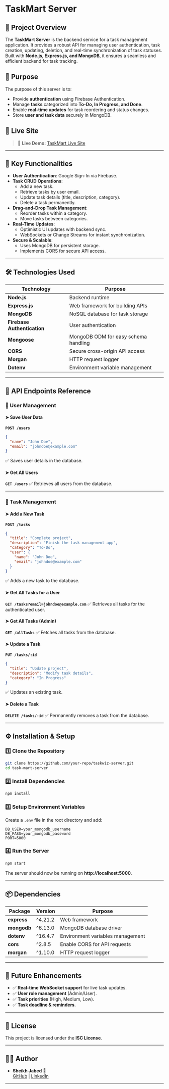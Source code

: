 # TaskMart Server

## 📌 Project Overview
The **TaskMart Server** is the backend service for a task management application. It provides a robust API for managing user authentication, task creation, updating, deletion, and real-time synchronization of task statuses. Built with **Node.js, Express.js, and MongoDB**, it ensures a seamless and efficient backend for task tracking.

## 🎯 Purpose
The purpose of this server is to:
- Provide **authentication** using Firebase Authentication.
- Manage **tasks** categorized into **To-Do, In Progress, and Done**.
- Enable **real-time updates** for task reordering and status changes.
- Store **user and task data** securely in MongoDB.

## 🚀 Live Site
> 🔗 **Live Demo:** [TaskMart Live Site](https://task--mangement-app.web.app/)

---

## 🔑 Key Functionalities
- **User Authentication**: Google Sign-In via Firebase.
- **Task CRUD Operations**:
  - Add a new task.
  - Retrieve tasks by user email.
  - Update task details (title, description, category).
  - Delete a task permanently.
- **Drag-and-Drop Task Management**:
  - Reorder tasks within a category.
  - Move tasks between categories.
- **Real-Time Updates**:
  - Optimistic UI updates with backend sync.
  - WebSockets or Change Streams for instant synchronization.
- **Secure & Scalable**:
  - Uses MongoDB for persistent storage.
  - Implements CORS for secure API access.

---

## 🛠️ Technologies Used
| Technology   | Purpose |
|-------------|---------|
| **Node.js** | Backend runtime |
| **Express.js** | Web framework for building APIs |
| **MongoDB** | NoSQL database for task storage |
| **Firebase Authentication** | User authentication |
| **Mongoose** | MongoDB ODM for easy schema handling |
| **CORS** | Secure cross-origin API access |
| **Morgan** | HTTP request logger |
| **Dotenv** | Environment variable management |

---

## 📌 API Endpoints Reference

### 🔹 User Management
#### ➤ Save User Data
**`POST /users`**
```json
{
  "name": "John Doe",
  "email": "johndoe@example.com"
}
```
✅ Saves user details in the database.

#### ➤ Get All Users
**`GET /users`**
✅ Retrieves all users from the database.

---

### 🔹 Task Management
#### ➤ Add a New Task
**`POST /tasks`**
```json
{
  "title": "Complete project",
  "description": "Finish the task management app",
  "category": "To-Do",
  "user": {
    "name": "John Doe",
    "email": "johndoe@example.com"
  }
}
```
✅ Adds a new task to the database.

#### ➤ Get All Tasks for a User
**`GET /tasks?email=johndoe@example.com`**
✅ Retrieves all tasks for the authenticated user.

#### ➤ Get All Tasks (Admin)
**`GET /allTasks`**
✅ Fetches all tasks from the database.

#### ➤ Update a Task
**`PUT /tasks/:id`**
```json
{
  "title": "Update project",
  "description": "Modify task details",
  "category": "In Progress"
}
```
✅ Updates an existing task.

#### ➤ Delete a Task
**`DELETE /tasks/:id`**
✅ Permanently removes a task from the database.

---

## ⚙️ Installation & Setup

### 1️⃣ Clone the Repository
```sh
git clone https://github.com/your-repo/taskwiz-server.git
cd task-mart-server
```

### 2️⃣ Install Dependencies
```sh
npm install
```

### 3️⃣ Setup Environment Variables
Create a `.env` file in the root directory and add:
```
DB_USER=your_mongodb_username
DB_PASS=your_mongodb_password
PORT=5000
```

### 4️⃣ Run the Server
```sh
npm start
```
The server should now be running on **http://localhost:5000**.

---

## 📦 Dependencies
| Package | Version | Purpose |
|---------|---------|---------|
| **express** | ^4.21.2 | Web framework |
| **mongodb** | ^6.13.0 | MongoDB database driver |
| **dotenv** | ^16.4.7 | Environment variables management |
| **cors** | ^2.8.5 | Enable CORS for API requests |
| **morgan** | ^1.10.0 | HTTP request logger |

---

## 🔮 Future Enhancements
- ✅ **Real-time WebSocket support** for live task updates.
- ✅ **User role management** (Admin/User).
- ✅ **Task priorities** (High, Medium, Low).
- ✅ **Task deadline & reminders**.

---

## 📝 License
This project is licensed under the **ISC License**.

---

## 👨‍💻 Author
- **Sheikh Jabed** 🚀  
  [GitHub](https://github.com/SK-Jabed) | [LinkedIn](https://www.linkedin.com/in/abdullah-all-kafi/)

---